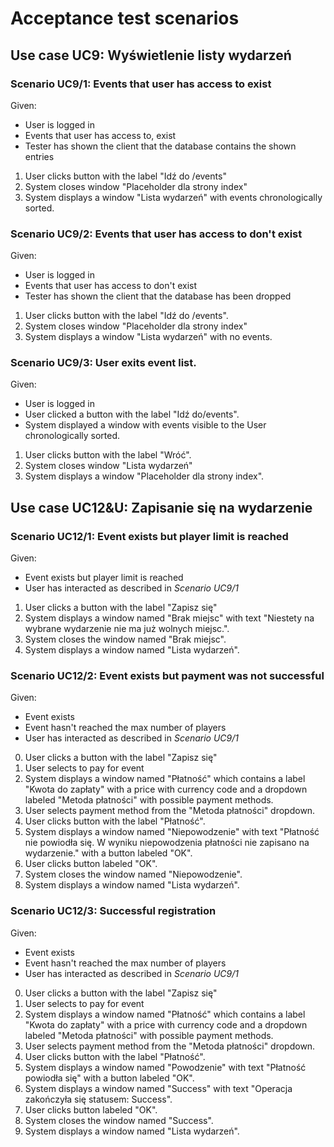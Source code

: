 

# Acceptance test scenarios

## Use case UC9: Wyświetlenie listy wydarzeń

### Scenario UC9/1: Events that user has access to exist
Given:
- User is logged in
- Events that user has access to, exist
- Tester has shown the client that the database contains the shown entries
1. User clicks button with the label "Idź do /events"
2. System closes window "Placeholder dla strony index" 
3. System displays a window "Lista wydarzeń" with events chronologically sorted.
 

### Scenario UC9/2: Events that user has access to don't exist
Given:
- User is logged in
- Events that user has access to don't exist
- Tester has shown the client that the database has been dropped
1. User clicks button with the label "Idź do /events".
2. System closes window "Placeholder dla strony index" 
3. System displays a window "Lista wydarzeń" with no events.

### Scenario UC9/3: User exits event list.
Given:
- User is logged in
- User clicked a button with the label "Idź do/events".
- System displayed a window with events visible to the User chronologically sorted.
1. User clicks button with the label "Wróć".
2. System closes window "Lista wydarzeń"
3. System displays a window "Placeholder dla strony index".

## Use case UC12&U: Zapisanie się na wydarzenie

### Scenario UC12/1: Event exists but player limit is reached
Given:
- Event exists but player limit is reached
- User has interacted as described in *Scenario UC9/1*
1. User clicks a button with the label "Zapisz się"
2. System displays a window named "Brak miejsc" with text "Niestety na wybrane wydarzenie nie ma już wolnych miejsc.".
4. System closes the window named "Brak miejsc".
5. System displays a window named "Lista wydarzeń".

### Scenario UC12/2: Event exists but payment was not successful
Given:
- Event exists
- Event hasn't reached the max number of players
- User has interacted as described in *Scenario UC9/1*
0. User clicks a button with the label "Zapisz się"
1. User selects to pay for event
2. System displays a window named "Płatność" which contains a label "Kwota do zapłaty" with a price with currency code and a dropdown labeled "Metoda płatności" with possible payment methods.
3. User selects payment method from the "Metoda płatności" dropdown.
4. User clicks button with the label "Płatność".
5. System displays a window named "Niepowodzenie" with text "Płatność nie powiodła się. W wyniku niepowodzenia płatności nie zapisano na wydarzenie." with a button labeled "OK".
6. User clicks button labeled "OK".
7. System closes the window named "Niepowodzenie".
8. System displays a window named "Lista wydarzeń".

### Scenario UC12/3: Successful registration
Given:
- Event exists
- Event hasn't reached the max number of players
- User has interacted as described in *Scenario UC9/1*
0. User clicks a button with the label "Zapisz się"
1. User selects to pay for event
2. System displays a window named "Płatność" which contains a label "Kwota do zapłaty" with a price with currency code and a dropdown labeled "Metoda płatności" with possible payment methods.
3. User selects payment method from the "Metoda płatności" dropdown.
4. User clicks button with the label "Płatność".
5. System displays a window named "Powodzenie" with text "Płatność powiodła się" with a button labeled "OK".
6. System displays a window named "Success" with text "Operacja zakończyła się statusem: Success".
7. User clicks button labeled "OK".
8. System closes the window named "Success".
9. System displays a window named "Lista wydarzeń".
